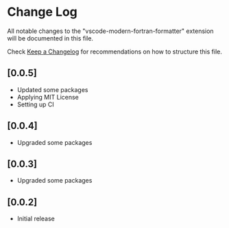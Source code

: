# Change Log

All notable changes to the "vscode-modern-fortran-formatter" extension will be documented in this file.

Check [Keep a Changelog](http://keepachangelog.com/) for recommendations on how to structure this file.

## [0.0.5]
- Updated some packages
- Applying MIT License
- Setting up CI

## [0.0.4]

- Upgraded some packages

## [0.0.3]

- Upgraded some packages

## [0.0.2]

- Initial release
